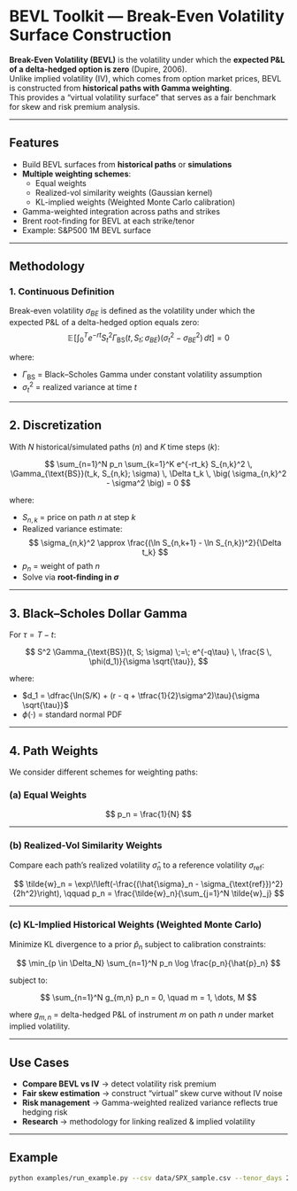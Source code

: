 # BEVL Toolkit — Break-Even Volatility Surface Construction

**Break-Even Volatility (BEVL)** is the volatility under which the **expected P&L of a delta-hedged option is zero** (Dupire, 2006).  
Unlike implied volatility (IV), which comes from option market prices, BEVL is constructed from **historical paths with Gamma weighting**.  
This provides a “virtual volatility surface” that serves as a fair benchmark for skew and risk premium analysis.

---

## Features
- Build BEVL surfaces from **historical paths** or **simulations**
- **Multiple weighting schemes**:
  - Equal weights
  - Realized-vol similarity weights (Gaussian kernel)
  - KL-implied weights (Weighted Monte Carlo calibration)
- Gamma-weighted integration across paths and strikes
- Brent root-finding for BEVL at each strike/tenor
- Example: S&P500 1M BEVL surface

---

## Methodology

### 1. Continuous Definition
Break-even volatility $\sigma_{BE}$ is defined as the volatility under which the expected P&L of a delta-hedged option equals zero:
$$
\mathbb{E}\!\left[\int_{0}^{T}e^{-rt}S_t^2\Gamma_{\mathrm{BS}}(t,S_t;\sigma_{BE})(\sigma_t^2-\sigma_{BE}^2)\,dt\right]=0
$$


where:

- $\Gamma_{\text{BS}}$ = Black–Scholes Gamma under constant volatility assumption  
- $\sigma_t^2$ = realized variance at time $t$

---

## 2. Discretization

With $N$ historical/simulated paths ($n$) and $K$ time steps ($k$):

$$
\sum_{n=1}^N p_n \sum_{k=1}^K e^{-rt_k} S_{n,k}^2 \, \Gamma_{\text{BS}}(t_k, S_{n,k}; \sigma) \, \Delta t_k \, \big( \sigma_{n,k}^2 - \sigma^2 \big) = 0
$$

where:

- $S_{n,k}$ = price on path $n$ at step $k$  
- Realized variance estimate:
  $$
  \sigma_{n,k}^2 \approx \frac{(\ln S_{n,k+1} - \ln S_{n,k})^2}{\Delta t_k}
  $$
- $p_n$ = weight of path $n$  
- Solve via **root-finding in $\sigma$**

---

## 3. Black–Scholes Dollar Gamma

For $\tau = T - t$:

$$
S^2 \Gamma_{\text{BS}}(t, S; \sigma) \;=\; e^{-q\tau} \, \frac{S \, \phi(d_1)}{\sigma \sqrt{\tau}},
$$

where:

- $d_1 = \dfrac{\ln(S/K) + (r - q + \tfrac{1}{2}\sigma^2)\tau}{\sigma \sqrt{\tau}}$  
- $\phi(\cdot)$ = standard normal PDF

---

## 4. Path Weights

We consider different schemes for weighting paths:

### (a) Equal Weights

$$
p_n = \frac{1}{N}
$$

---

### (b) Realized-Vol Similarity Weights

Compare each path’s realized volatility $\hat{\sigma}_n$ to a reference volatility $\sigma_{\text{ref}}$:

$$
\tilde{w}_n = \exp\!\left(-\frac{(\hat{\sigma}_n - \sigma_{\text{ref}})^2}{2h^2}\right),
\qquad
p_n = \frac{\tilde{w}_n}{\sum_{j=1}^N \tilde{w}_j}
$$

---

### (c) KL-Implied Historical Weights (Weighted Monte Carlo)

Minimize KL divergence to a prior $\hat{p}_n$ subject to calibration constraints:

$$
\min_{p \in \Delta_N} \sum_{n=1}^N p_n \log \frac{p_n}{\hat{p}_n}
$$

subject to:

$$
\sum_{n=1}^N g_{m,n} p_n = 0, 
\quad m = 1, \dots, M
$$

where $g_{m,n}$ = delta-hedged P\&L of instrument $m$ on path $n$ under market implied volatility.

---

## Use Cases
- **Compare BEVL vs IV** → detect volatility risk premium  
- **Fair skew estimation** → construct “virtual” skew curve without IV noise  
- **Risk management** → Gamma-weighted realized variance reflects true hedging risk  
- **Research** → methodology for linking realized & implied volatility  

---

## Example
```bash
python examples/run_example.py --csv data/SPX_sample.csv --tenor_days 21 --strikes 0.9 1.0 1.1
